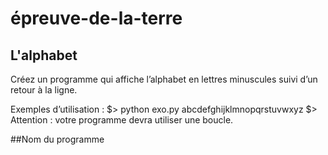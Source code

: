 # épreuve-de-la-terre
## L'alphabet
Créez un programme qui affiche l’alphabet en lettres minuscules suivi d’un retour à la ligne.


Exemples d’utilisation :
$> python exo.py
abcdefghijklmnopqrstuvwxyz
$>
Attention : votre programme devra utiliser une boucle.

##Nom du programme
##
##
##
##
##
##
##
##
